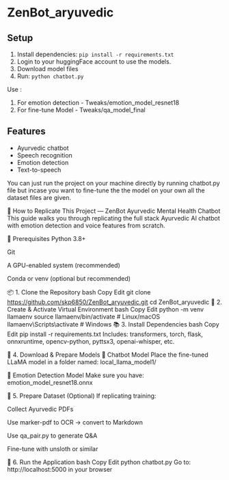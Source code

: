 # ZenBot_aryuvedic


## Setup
1. Install dependencies: `pip install -r requirements.txt`
2. Login to your huggingFace account to use the models.
3. Download model files
4. Run: `python chatbot.py`


Use :
1. For emotion detection -  Tweaks/emotion_model_resnet18
2. For fine-tune Model - Tweaks/qa_model_final

## Features
- Ayurvedic chatbot
- Speech recognition
- Emotion detection
- Text-to-speech


You can just run the project on your machine directly by running chatbot.py file but incase you want to fine-tune the the model on your own all the dataset files are given.

🔁 How to Replicate This Project — ZenBot Ayurvedic Mental Health Chatbot
This guide walks you through replicating the full stack Ayurvedic AI chatbot with emotion detection and voice features from scratch.

🔧 Prerequisites
Python 3.8+

Git

A GPU-enabled system (recommended)

Conda or venv (optional but recommended)

📦 1. Clone the Repository
bash
Copy
Edit
git clone https://github.com/skp6850/ZenBot_aryuvedic.git
cd ZenBot_aryuvedic
🧪 2. Create & Activate Virtual Environment
bash
Copy
Edit
python -m venv llamaenv
source llamaenv/bin/activate  # Linux/macOS
llamaenv\Scripts\activate     # Windows
📚 3. Install Dependencies
bash
Copy
Edit
pip install -r requirements.txt
Includes: transformers, torch, flask, onnxruntime, opencv-python, pyttsx3, openai-whisper, etc.

🤖 4. Download & Prepare Models
🧠 Chatbot Model
Place the fine-tuned LLaMA model in a folder named:
local_llama_model1/

🧠 Emotion Detection Model
Make sure you have:
emotion_model_resnet18.onnx

📁 5. Prepare Dataset (Optional)
If replicating training:

Collect Ayurvedic PDFs

Use marker-pdf to OCR → convert to Markdown

Use qa_pair.py to generate Q&A

Fine-tune with unsloth or similar

🧪 6. Run the Application
bash
Copy
Edit
python chatbot.py
Go to: http://localhost:5000 in your browser
